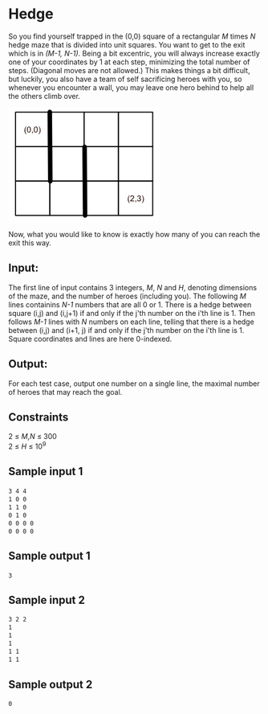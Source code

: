 # Hedge

So you find yourself trapped in the (0,0) square of a rectangular _M_ times _N_ hedge maze that is divided into unit squares. You want to get to the exit which is in _(M-1, N-1)_. Being a bit excentric, you will always increase exactly one of your coordinates by 1 at each step, minimizing the total number of steps. (Diagonal moves are not allowed.) This makes things a bit difficult, but luckily, you also have a team of self sacrificing heroes with you, so whenever you encounter a wall, you may leave one hero behind to help all the others climb over.

![](../images/hedge3.png)

Now, what you would like to know is exactly how many of you can reach the exit this way.

## Input:
The first line of input contains 3 integers, _M_, _N_ and _H_, denoting dimensions of the maze, and the number of heroes (including you). The following _M_ lines containins _N-1_ numbers that are all 0 or 1. There is a hedge between square (i,j) and (i,j+1) if and only if the j'th number on the i'th line is 1. Then follows _M-1_ lines with _N_ numbers on each line, telling that there is a hedge between (i,j) and (i+1, j) if and only if the j'th number on the i'th line is 1. Square coordinates and lines are here 0-indexed.

## Output:
For each test case, output one number on a single line, the maximal number of heroes that may reach the goal.

## Constraints
2 &le; _M_,_N_ &le; 300  
2 &le; _H_ &le; 10<sup>9</sup>

## Sample input 1
```
3 4 4  
1 0 0  
1 1 0  
0 1 0  
0 0 0 0  
0 0 0 0  
```

## Sample output 1
```
3  
```

## Sample input 2
```
3 2 2  
1  
1  
1  
1 1  
1 1  
```

## Sample output 2
```
0  
```

